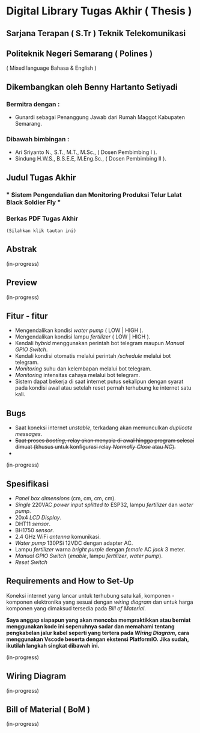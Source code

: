 # Digital Library Tugas Akhir ( Thesis )
## Sarjana Terapan ( S.Tr ) Teknik Telekomunikasi
## Politeknik Negeri Semarang ( Polines )
( Mixed language Bahasa & English )


## Dikembangkan oleh Benny Hartanto Setiyadi
### Bermitra dengan :
- Gunardi sebagai Penanggung Jawab dari Rumah Maggot Kabupaten Semarang.
### Dibawah bimbingan :
- Ari Sriyanto N., S.T., M.T., M.Sc., ( Dosen Pembimbing I ).
- Sindung H.W.S., B.S.E.E, M.Eng.Sc., ( Dosen Pembimbing II ).

## Judul Tugas Akhir
  ### " Sistem Pengendalian dan Monitoring Produksi Telur Lalat Black Soldier Fly "
  ### Berkas PDF Tugas Akhir
    (Silahkan klik tautan ini)

## Abstrak
(in-progress)
## Preview
(in-progress)
## Fitur - fitur
- Mengendalikan kondisi _water pump_ ( LOW | HIGH ).
- Mengendalikan kondisi lampu _fertilizer_ ( LOW | HIGH ).
- Kendali _hybrid_ menggunakan perintah bot telegram maupun _Manual GPIO Switch_.
- Kendali kondisi otomatis melalui perintah _/schedule_ melalui bot telegram.
- _Monitoring_ suhu dan kelembapan melalui bot telegram.
- _Monitoring_ intensitas cahaya melalui bot telegram.
- Sistem dapat bekerja di saat internet putus sekalipun dengan syarat pada kondisi awal atau setelah reset pernah terhubung ke internet satu kali.

## Bugs
- Saat koneksi internet _unstable_, terkadang akan memunculkan _duplicate messages_.
- ~~Saat proses _booting_, relay akan menyala di awal hingga program selesai dimuat (khusus untuk konfigurasi relay _Normally Close_ atau _NC_).~~
- 
(in-progress)
## Spesifikasi
- _Panel box dimensions_ (cm, cm, cm, cm).
- _Single_ 220VAC _power input splitted to_ ESP32, lampu _fertilizer_ dan _water pump_.
- 20x4 _LCD Display_.
- DHT11 _sensor_.
- BH1750 _sensor_.
- 2.4 GHz WiFi _antenna_ komunikasi.
- _Water pump_ 130PSi 12VDC dengan adapter AC.
- Lampu _fertilizer_ warna _bright purple_ dengan _female_ AC _jack_ 3 meter.
- _Manual GPIO Switch_ (_enable_, lampu _fertilizer_, _water pump_).
- _Reset Switch_

## Requirements and How to Set-Up
Koneksi internet yang lancar untuk terhubung satu kali, komponen - komponen elektronika yang sesuai dengan _wiring diagram_ dan untuk harga komponen yang dimaksud tersedia pada _Bill of Material_.

**Saya anggap siapapun yang akan mencoba mempraktikkan atau berniat menggunakan kode ini sepenuhnya sadar dan memahami tentang pengkabelan jalur kabel seperti yang tertera pada _Wiring Diagram_, cara menggunakan Vscode beserta dengan ekstensi PlatformIO. Jika sudah, ikutilah langkah singkat dibawah ini.**

(in-progress)
## Wiring Diagram
(in-progress)
## Bill of Material ( BoM )
(in-progress)